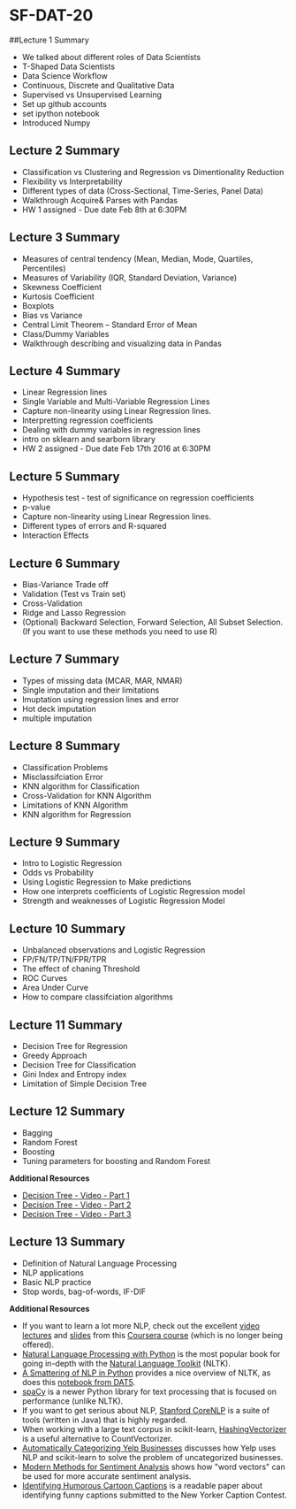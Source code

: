 # SF-DAT-20

##Lecture 1 Summary

 - We talked about different roles of Data Scientists 
 - T-Shaped Data Scientists
 - Data Science Workflow
 - Continuous, Discrete and Qualitative Data
 - Supervised vs Unsupervised Learning
 - Set up github accounts
 - set ipython notebook
 - Introduced Numpy
 	
## Lecture 2 Summary
- Classification vs Clustering and Regression vs Dimentionality Reduction
- Flexibility vs Interpretability
- Different types of data (Cross-Sectional, Time-Series, Panel Data) 
- Walkthrough Acquire& Parses with Pandas
- HW 1 assigned - Due date Feb 8th at 6:30PM

## Lecture 3 Summary
- Measures of central tendency (Mean, Median, Mode, Quartiles, Percentiles)- Measures of Variability (IQR, Standard Deviation, Variance)- Skewness Coefficient - Kurtosis Coefficient- Boxplots- Bias vs Variance- Central Limit Theorem – Standard Error of Mean- Class/Dummy Variables
- Walkthrough describing and visualizing data in Pandas

## Lecture 4 Summary
- Linear Regression lines
- Single Variable and Multi-Variable Regression Lines
- Capture non-linearity using Linear Regression lines.
- Interpretting regression coefficients
- Dealing with dummy variables in regression lines
- intro on sklearn and searborn library
- HW 2 assigned - Due date Feb 17th 2016 at 6:30PM

## Lecture 5 Summary
- Hypothesis test - test of significance on regression coefficients
- p-value
- Capture non-linearity using Linear Regression lines.
- Different types of errors and R-squared
- Interaction Effects
	
## Lecture 6 Summary

- Bias-Variance Trade off
- Validation (Test vs Train set)
- Cross-Validation
- Ridge and Lasso Regression
- (Optional) Backward Selection, Forward Selection, All Subset Selection. (If you want to use these methods you need to use R)

## Lecture 7 Summary
- Types of missing data (MCAR, MAR, NMAR)
- Single imputation and their limitations
- Imuptation using regression lines and error
- Hot deck imputation
- multiple imputation


## Lecture 8 Summary
- Classification Problems
- Misclassifciation Error
- KNN algorithm for Classification
- Cross-Validation for KNN Algorithm
- Limitations of KNN Algorithm
- KNN algorithm for Regression

## Lecture 9 Summary
- Intro to Logistic Regression
- Odds vs Probability
- Using Logistic Regression to Make predictions
- How one interprets coefficients of Logistic Regression model
- Strength and weaknesses of Logistic Regression Model

## Lecture 10 Summary
- Unbalanced observations and Logistic Regression
- FP/FN/TP/TN/FPR/TPR
- The effect of chaning Threshold
- ROC Curves
- Area Under Curve
- How to compare classifciation algorithms

## Lecture 11 Summary
- Decision Tree for Regression
- Greedy Approach
- Decision Tree for Classification
- Gini Index and Entropy index
- Limitation of Simple Decision Tree

## Lecture 12 Summary
- Bagging
- Random Forest
- Boosting
- Tuning parameters for boosting and Random Forest

**Additional Resources**

- [Decision Tree - Video - Part 1](https://www.youtube.com/watch?v=U-dYqlvafYA)
- [Decision Tree - Video - Part 2](https://www.youtube.com/watch?v=6fopQt_ENeU)
- [Decision Tree - Video - Part 3](https://www.youtube.com/watch?v=BaPmPEWxKu0)
 

## Lecture 13 Summary
- Definition of Natural Language Processing 
- NLP applications
- Basic NLP practice
- Stop words, bag-of-words, IF-DIF

**Additional Resources**

* If you want to learn a lot more NLP, check out the excellent [video lectures](https://class.coursera.org/nlp/lecture) and [slides](http://web.stanford.edu/~jurafsky/NLPCourseraSlides.html) from this [Coursera course](https://www.coursera.org/course/nlp) (which is no longer being offered).
* [Natural Language Processing with Python](http://www.nltk.org/book/) is the most popular book for going in-depth with the [Natural Language Toolkit](http://www.nltk.org/) (NLTK).
* [A Smattering of NLP in Python](https://github.com/charlieg/A-Smattering-of-NLP-in-Python/blob/master/A%20Smattering%20of%20NLP%20in%20Python.ipynb) provides a nice overview of NLTK, as does this [notebook from DAT5](https://github.com/justmarkham/DAT5/blob/master/notebooks/14_nlp.ipynb).
* [spaCy](http://spacy.io/) is a newer Python library for text processing that is focused on performance (unlike NLTK).
* If you want to get serious about NLP, [Stanford CoreNLP](http://nlp.stanford.edu/software/corenlp.shtml) is a suite of tools (written in Java) that is highly regarded.
* When working with a large text corpus in scikit-learn, [HashingVectorizer](http://scikit-learn.org/stable/modules/feature_extraction.html#vectorizing-a-large-text-corpus-with-the-hashing-trick) is a useful alternative to CountVectorizer.
* [Automatically Categorizing Yelp Businesses](http://engineeringblog.yelp.com/2015/09/automatically-categorizing-yelp-businesses.html) discusses how Yelp uses NLP and scikit-learn to solve the problem of uncategorized businesses.
* [Modern Methods for Sentiment Analysis](http://districtdatalabs.silvrback.com/modern-methods-for-sentiment-analysis) shows how "word vectors" can be used for more accurate sentiment analysis.
* [Identifying Humorous Cartoon Captions](http://www.cs.huji.ac.il/~dshahaf/pHumor.pdf) is a readable paper about identifying funny captions submitted to the New Yorker Caption Contest.